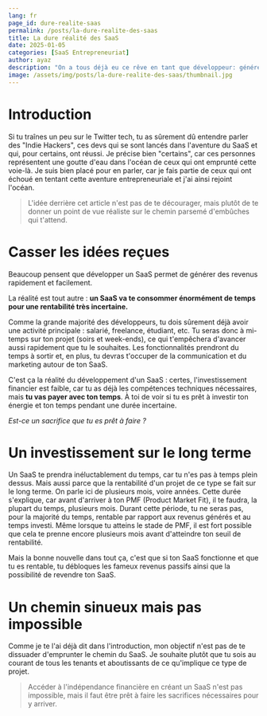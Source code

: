 ```yaml
---
lang: fr
page_id: dure-realite-saas
permalink: /posts/la-dure-realite-des-saas
title: La dure réalité des SaaS
date: 2025-01-05
categories: [SaaS Entrepreneuriat]
author: ayaz
description: "On a tous déjà eu ce rêve en tant que développeur: générer des revenus passif avec un SaaS pour être indépendant financièrement. Mais est-ce que ce rêve est atteignable ?"
image: /assets/img/posts/la-dure-realite-des-saas/thumbnail.jpg
---
```


# Introduction
Si tu traînes un peu sur le Twitter tech, tu as sûrement dû entendre parler des "Indie Hackers", ces devs qui se sont lancés dans l'aventure du SaaS et qui, pour certains, ont réussi.
Je précise bien "certains", car ces personnes représentent une goutte d'eau dans l'océan de ceux qui ont emprunté cette voie-là. Je suis bien placé pour en parler, car je fais partie de ceux qui ont échoué en tentant cette aventure entrepreneuriale et j'ai ainsi rejoint l'océan.

> L'idée derrière cet article n'est pas de te décourager, mais plutôt de te donner un point de vue réaliste sur le chemin parsemé d'embûches qui t'attend.

# Casser les idées reçues
Beaucoup pensent que développer un SaaS permet de générer des revenus rapidement et facilement.

La réalité est tout autre : **un SaaS va te consommer énormément de temps pour une rentabilité très incertaine.**

Comme la grande majorité des développeurs, tu dois sûrement déjà avoir une activité principale : salarié, freelance, étudiant, etc. Tu seras donc à mi-temps sur ton projet (soirs et week-ends), ce qui t'empêchera d'avancer aussi rapidement que tu le souhaites. Les fonctionnalités prendront du temps à sortir et, en plus, tu devras t'occuper de la communication et du marketing autour de ton SaaS.

C'est ça la réalité du développement d'un SaaS : certes, l'investissement financier est faible, car tu as déjà les compétences techniques nécessaires, mais **tu vas payer avec ton temps**. À toi de voir si tu es prêt à investir ton énergie et ton temps pendant une durée incertaine.

*Est-ce un sacrifice que tu es prêt à faire ?*

# Un investissement sur le long terme

Un SaaS te prendra inéluctablement du temps, car tu n'es pas à temps plein dessus. Mais aussi parce que la rentabilité d'un projet de ce type se fait sur le long terme. On parle ici de plusieurs mois, voire années.
Cette durée s'explique, car avant d'arriver à ton PMF (Product Market Fit), il te faudra, la plupart du temps, plusieurs mois. Durant cette période, tu ne seras pas, pour la majorité du temps, rentable par rapport aux revenus générés et au temps investi. Même lorsque tu atteins le stade de PMF, il est fort possible que cela te prenne encore plusieurs mois avant d'atteindre ton seuil de rentabilité.

Mais la bonne nouvelle dans tout ça, c'est que si ton SaaS fonctionne et que tu es rentable, tu débloques les fameux revenus passifs ainsi que la possibilité de revendre ton SaaS.

# Un chemin sinueux mais pas impossible

Comme je te l'ai déjà dit dans l'introduction, mon objectif n'est pas de te dissuader d'emprunter le chemin du SaaS. Je souhaite plutôt que tu sois au courant de tous les tenants et aboutissants de ce qu'implique ce type de projet.

> Accéder à l'indépendance financière en créant un SaaS n'est pas impossible, mais il faut être prêt à faire les sacrifices nécessaires pour y arriver.
